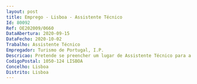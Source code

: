 ```yaml
--- 
layout: post
title: Emprego - Lisboa - Assistente Técnico
Id: 80092
Ref: OE202009/0660
DataAbertura: 2020-09-15
DataFecho: 2020-10-02
Trabalho: Assistente Técnico
Empregador: Turismo de Portugal, I.P.
Descricao: Pretende se preencher um lugar de Assistente Técnico para a Direção de Recursos Humanos, com recurso ao mecanismo de mobilidade interna, para o desempenho das seguintes funções •	Gestão administrativa de recursos humanos•	Processamento de vencimentos, descontos e encargos sociais•	Assegurar o reporting mensal e anual obrigatório junto das várias entidades externas (Segurança Social, Caixa Geral de Aposentações, ADSE, IRS etc.)•	Acompanhamento de processos de reforma e aposentação•	Apoio e acompanhamento administrativo nas diferentes matérias de recursos humanos
CodigoPostal: 1050-124 LISBOA
Concelho: Lisboa
Distrito: Lisboa
--- 
```

